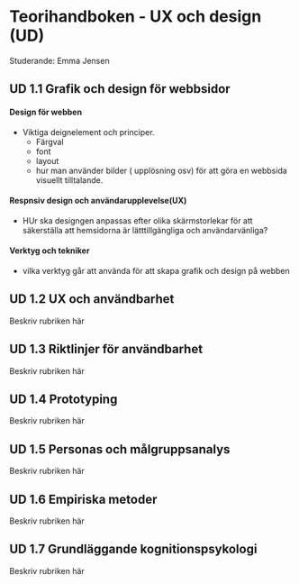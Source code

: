 # Teorihandboken - UX och design (UD)
Studerande: Emma Jensen

## UD 1.1 Grafik och design för webbsidor
#### Design för webben
- Viktiga deignelement och principer.
  - Färgval
  - font
  - layout
  - hur man använder bilder ( upplösning osv)
för att göra en webbsida visuellt tilltalande.

#### Respnsiv design och användarupplevelse(UX)
- HUr ska designgen anpassas efter olika skärmstorlekar för att säkerställa att hemsidorna är lätttillgängliga och användarvänliga?


#### Verktyg och tekniker
- vilka verktyg går att använda för att skapa grafik och design på webben

## UD 1.2 UX och användbarhet
Beskriv rubriken här

## UD 1.3 Riktlinjer för användbarhet
Beskriv rubriken här

## UD 1.4 Prototyping
Beskriv rubriken här

## UD 1.5 Personas och målgruppsanalys
Beskriv rubriken här

## UD 1.6 Empiriska metoder
Beskriv rubriken här

## UD 1.7 Grundläggande kognitionspsykologi
Beskriv rubriken här
